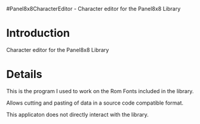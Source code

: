 #Panel8x8CharacterEditor - Character editor for the Panel8x8 Library

# Introduction #

Character editor for the Panel8x8 Library


# Details #

This is the program I used to work on the Rom Fonts included in the library.

Allows cutting and pasting of data in a source code compatible format.

This applicaton does not directly interact with the library.